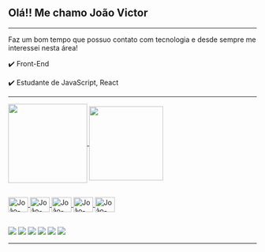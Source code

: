 ## Olá!! Me chamo João Victor
<hr>
<p>Faz um bom tempo que possuo contato com tecnologia e desde sempre me interessei nesta área!</p>
     
✔️ Front-End

✔️ Estudante de JavaScript, React

<hr>

<div >
     <a href="https://github.com/JoaoVictorCB">
          <img height="160em" align = "center" style="max-width: 100%" src="https://github-readme-stats.vercel.app/api?username=JoaoVictorCB&hide=prs,issues&show_icons=true&theme=react&include_all_commits=true" />
          <img height="150em" align = "center" style="max-width: 100%" src="https://github-readme-stats.vercel.app/api/top-langs/?username=JoaoVictorCB&layout=compact&langs_count=16&theme=react"/>
</div>
     
##
<div>
     <img align="center" alt="João-Js" height="30" width="40" src="https://cdn.jsdelivr.net/gh/devicons/devicon/icons/javascript/javascript-original.svg" />
     <img align="center" alt="João-Js" height="30" width="40" src="https://cdn.jsdelivr.net/gh/devicons/devicon/icons/react/react-original.svg" />
     <img align="center" alt="João-Js" height="30" width="40" src="https://cdn.jsdelivr.net/gh/devicons/devicon/icons/postgresql/postgresql-original.svg" />
     <img align="center" alt="João-Js" height="30" width="40" src="https://cdn.jsdelivr.net/gh/devicons/devicon/icons/html5/html5-original.svg" />
     <img align="center" alt="João-Js" height="30" width="40" src="https://cdn.jsdelivr.net/gh/devicons/devicon/icons/css3/css3-original.svg" />
</div>
     
 ##
     
<div>
      <a href="https://github.com/JoaoVictorCB" target="_blank"><img src="https://img.shields.io/badge/GitHub-100000?style=for-the-badge&logo=github&logoColor=white" target="_blank"></a>
     <a href="https://discord.com/invite/G4de2Sw" target="_blank"><img src="https://img.shields.io/badge/Discord-7289DA?style=for-the-badge&logo=discord&logoColor=white" target="_blank"></a>
     <a href="https://twitter.com/JoaooVictorCB" target="_blank"><img src="https://img.shields.io/badge/Twitter-1DA1F2?style=for-the-badge&logo=twitter&logoColor=white" target="_blank"></a>
     <a href="https://www.twitch.tv/jaioones" target="_blank"><img src="https://img.shields.io/badge/Twitch-9146FF?style=for-the-badge&logo=twitch&logoColor=white" target="_blank"></a>
     <a href="https://open.spotify.com/user/joao.ervilhocb" target="_blank"><img src="https://img.shields.io/badge/Spotify-1ED760?&style=for-the-badge&logo=spotify&logoColor=white" target="_blank"></a>
     <a href="https://mail.google.com/mail/u/0/?tab=rm&ogbl#inbox?compose=GTvVlcRwRdzDwxvGzLGBdCrDMHZzVThDfRlQXppksPLVFBvxtJkTWNRkBvxRFhzDVWPjpRhVhfKMW" target="_blank"><img src="https://img.shields.io/badge/Gmail-D14836?style=for-the-badge&logo=gmail&logoColor=white" target="_blank"></a>
</div>
     
<hr>

